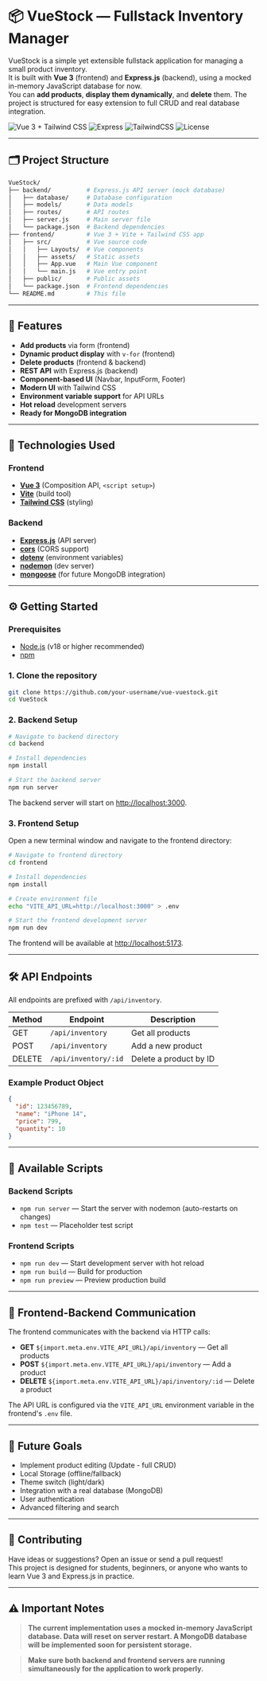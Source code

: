 # 📦 VueStock — Fullstack Inventory Manager

VueStock is a simple yet extensible fullstack application for managing a small product inventory.  
It is built with **Vue 3** (frontend) and **Express.js** (backend), using a mocked in-memory JavaScript database for now.  
You can **add products**, **display them dynamically**, and **delete** them. The project is structured for easy extension to full CRUD and real database integration.

![Vue 3 + Tailwind CSS](https://img.shields.io/badge/vue-3.x-brightgreen.svg) ![Express](https://img.shields.io/badge/express.js-5.x-black.svg) ![TailwindCSS](https://img.shields.io/badge/tailwind-4.x-blue.svg) ![License](https://img.shields.io/badge/license-MIT-blue)

---

## 🗂️ Project Structure
```bash
VueStock/
├── backend/          # Express.js API server (mock database)
│   ├── database/     # Database configuration
│   ├── models/       # Data models
│   ├── routes/       # API routes
│   ├── server.js     # Main server file
│   └── package.json  # Backend dependencies
├── frontend/         # Vue 3 + Vite + Tailwind CSS app
│   ├── src/          # Vue source code
│   │   ├── Layouts/  # Vue components
│   │   ├── assets/   # Static assets
│   │   ├── App.vue   # Main Vue component
│   │   └── main.js   # Vue entry point
│   ├── public/       # Public assets
│   └── package.json  # Frontend dependencies
└── README.md         # This file
```

---

## 🚀 Features

- **Add products** via form (frontend)
- **Dynamic product display** with `v-for` (frontend)
- **Delete products** (frontend & backend)
- **REST API** with Express.js (backend)
- **Component-based UI** (Navbar, InputForm, Footer)
- **Modern UI** with Tailwind CSS
- **Environment variable support** for API URLs
- **Hot reload** development servers
- **Ready for MongoDB integration**

---

## 🔧 Technologies Used

### Frontend
- **[Vue 3](https://vuejs.org/)** (Composition API, `<script setup>`)
- **[Vite](https://vitejs.dev/)** (build tool)
- **[Tailwind CSS](https://tailwindcss.com/)** (styling)

### Backend
- **[Express.js](https://expressjs.com/)** (API server)
- **[cors](https://www.npmjs.com/package/cors)** (CORS support)
- **[dotenv](https://www.npmjs.com/package/dotenv)** (environment variables)
- **[nodemon](https://www.npmjs.com/package/nodemon)** (dev server)
- **[mongoose](https://www.npmjs.com/package/mongoose)** (for future MongoDB integration)

---

## ⚙️ Getting Started

### Prerequisites

- [Node.js](https://nodejs.org/) (v18 or higher recommended)
- [npm](https://www.npmjs.com/)

### 1. Clone the repository

```bash
git clone https://github.com/your-username/vue-vuestock.git
cd VueStock
```

### 2. Backend Setup

```bash
# Navigate to backend directory
cd backend

# Install dependencies
npm install

# Start the backend server
npm run server
```

The backend server will start on [http://localhost:3000](http://localhost:3000).

### 3. Frontend Setup

Open a new terminal window and navigate to the frontend directory:

```bash
# Navigate to frontend directory
cd frontend

# Install dependencies
npm install

# Create environment file
echo "VITE_API_URL=http://localhost:3000" > .env

# Start the frontend development server
npm run dev
```

The frontend will be available at [http://localhost:5173](http://localhost:5173).

---

## 🛠️ API Endpoints

All endpoints are prefixed with `/api/inventory`.

| Method | Endpoint                | Description                |
|--------|------------------------ |---------------------------|
| GET    | `/api/inventory`        | Get all products           |
| POST   | `/api/inventory`        | Add a new product          |
| DELETE | `/api/inventory/:id`    | Delete a product by ID     |

### Example Product Object

```json
{
  "id": 123456789,
  "name": "iPhone 14",
  "price": 799,
  "quantity": 10
}
```

---

## 📜 Available Scripts

### Backend Scripts
- `npm run server` — Start the server with nodemon (auto-restarts on changes)
- `npm test` — Placeholder test script

### Frontend Scripts
- `npm run dev` — Start development server with hot reload
- `npm run build` — Build for production
- `npm run preview` — Preview production build

---

## 🔗 Frontend-Backend Communication

The frontend communicates with the backend via HTTP calls:

- **GET** `${import.meta.env.VITE_API_URL}/api/inventory` — Get all products
- **POST** `${import.meta.env.VITE_API_URL}/api/inventory` — Add a product
- **DELETE** `${import.meta.env.VITE_API_URL}/api/inventory/:id` — Delete a product

The API URL is configured via the `VITE_API_URL` environment variable in the frontend's `.env` file.

---

## 📌 Future Goals

- Implement product editing (Update - full CRUD)
- Local Storage (offline/fallback)
- Theme switch (light/dark)
- Integration with a real database (MongoDB)
- User authentication
- Advanced filtering and search

---

## 🤝 Contributing

Have ideas or suggestions? Open an issue or send a pull request!  
This project is designed for students, beginners, or anyone who wants to learn Vue 3 and Express.js in practice.

---

## ⚠️ Important Notes

> **The current implementation uses a mocked in-memory JavaScript database. Data will reset on server restart. A MongoDB database will be implemented soon for persistent storage.**

> **Make sure both backend and frontend servers are running simultaneously for the application to work properly.**
